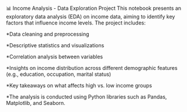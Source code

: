 
📊 Income Analysis - Data Exploration Project
This notebook presents an exploratory data analysis (EDA) on income data, aiming to identify key factors that influence income levels. The project includes:

*Data cleaning and preprocessing

*Descriptive statistics and visualizations

*Correlation analysis between variables

*Insights on income distribution across different demographic features (e.g., education, occupation, marital status)

*Key takeaways on what affects high vs. low income groups

*The analysis is conducted using Python libraries such as Pandas, Matplotlib, and Seaborn.


